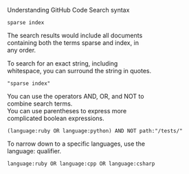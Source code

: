 Understanding GitHub Code Search syntax  

```
sparse index
```
The search results would include all documents  
containing both the terms sparse and index, in  
any order.  

To search for an exact string, including  
whitespace, you can surround the string in quotes.  
```
"sparse index"
```

You can use the operators AND, OR, and NOT to  
combine search terms.  
You can use parentheses to express more  
complicated boolean expressions.  
```
(language:ruby OR language:python) AND NOT path:"/tests/"
```

To narrow down to a specific languages, use the  
language: qualifier.  
```
language:ruby OR language:cpp OR language:csharp
```

